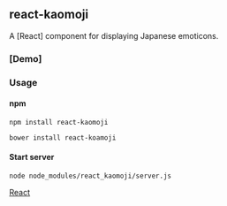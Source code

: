## react-kaomoji

A [React] component for displaying Japanese emoticons.


### [Demo]


### Usage


#### npm

`npm install react-kaomoji`

`bower install react-koamoji`

#### Start server

`node node_modules/react_kaomoji/server.js`

[React](http://facebook.github.io/react/)